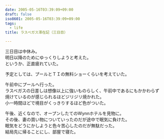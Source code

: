 ```yaml
---
date: 2005-05-16T03:39:09+09:00
draft: false
iso8601: 2005-05-16T03:39:09+09:00
tags:
  - life
title: ラスベガス滞在記（三日目）

---
```


<div class="entry-body">
  <p>三日目は中休み。<br />
    明日以降のためにゆっくりしようと考えた。<br />
    というか、正直疲れていた。</p>

  <p>予定としては、プールとＴＩの無料ショーくらいを考えていた。</p>

  <p>午前中にプールへ行った。<br />
    ラスベガスの日差しは想像以上に強いものらしく、午前中であるにもかかわらず焼けているのが感じられるほどジリジリ焼かれた。<br />
    小一時間ほどで境目がくっきりするほど色がついた。</p>

  <p>午後、近くなので、オープンしたてのWynnホテルを見物に。<br />
    その後、妻の買い物についていったのだが途中で眠気に負けた。<br />
    眠気をどうにかしようと色々苦心したのだが無駄だった。<br />
    結局先に帰ることにし、部屋で寝た。</p>
</div>
